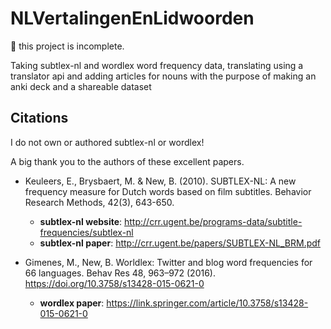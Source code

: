 # NLVertalingenEnLidwoorden

🚧 this project is incomplete.

Taking subtlex-nl and wordlex word frequency data, translating using a translator api and adding articles for nouns with the purpose of making an anki deck and a shareable dataset

## Citations
I do not own or authored subtlex-nl or wordlex!

A big thank you to the authors of these excellent papers.

* Keuleers, E., Brysbaert, M. & New, B. (2010). SUBTLEX-NL: A new frequency measure for Dutch words based on film subtitles. Behavior Research Methods, 42(3), 643-650.
  * **subtlex-nl website**: http://crr.ugent.be/programs-data/subtitle-frequencies/subtlex-nl
  * **subtlex-nl paper**: http://crr.ugent.be/papers/SUBTLEX-NL_BRM.pdf

* Gimenes, M., New, B. Worldlex: Twitter and blog word frequencies for 66 languages. Behav Res 48, 963–972 (2016). https://doi.org/10.3758/s13428-015-0621-0
  * **wordlex paper**: https://link.springer.com/article/10.3758/s13428-015-0621-0
